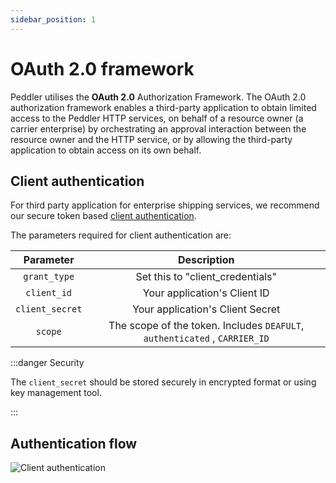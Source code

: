 ```yaml
---
sidebar_position: 1
---
```


# OAuth 2.0 framework

Peddler utilises the **OAuth 2.0** Authorization Framework. The OAuth 2.0 authorization framework enables a third-party application to obtain limited access to the Peddler HTTP services, on behalf of a resource owner (a carrier enterprise) by orchestrating an approval interaction between the resource owner and the HTTP service, or by allowing the third-party application to obtain access on its own behalf.

## Client authentication

For third party application for enterprise shipping services, we recommend our secure token based [client authentication](https://www.oauth.com/oauth2-servers/client-registration/client-id-secret/). 

The parameters required for client authentication are:

| Parameter | Description |
|:---:|:---:|
| `grant_type` | Set this to "client_credentials" |
| `client_id` | Your application's Client ID |
| `client_secret` | Your application's Client Secret |
| `scope` | The scope of the token. Includes `DEAFULT`, `authenticated` , `CARRIER_ID` |


:::danger Security

The `client_secret` should be stored securely in encrypted format or using key management tool.

:::

## Authentication flow

![Client authentication](/img/oauth_client_credentials.png)